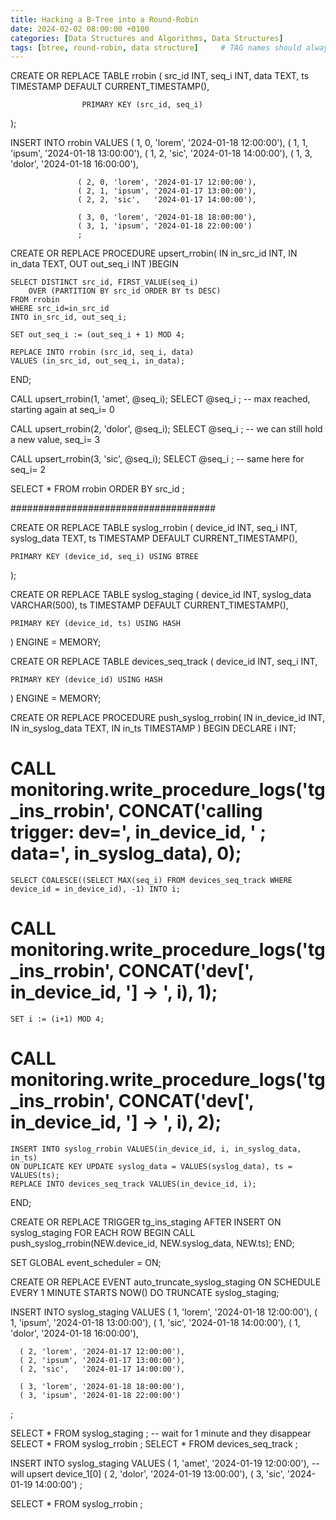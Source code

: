 ```yaml
---
title: Hacking a B-Tree into a Round-Robin
date: 2024-02-02 08:00:00 +0100
categories: [Data Structures and Algorithms, Data Structures]
tags: [btree, round-robin, data structure]     # TAG names should always be lowercase
---
```


CREATE OR REPLACE TABLE rrobin (
                    src_id INT,
                    seq_i INT,
                    data TEXT,
                    ts TIMESTAMP DEFAULT CURRENT_TIMESTAMP(),

                    PRIMARY KEY (src_id, seq_i)
);

INSERT INTO rrobin VALUES
                   ( 1, 0, 'lorem', '2024-01-18 12:00:00'),
                   ( 1, 1, 'ipsum', '2024-01-18 13:00:00'),
                   ( 1, 2, 'sic',   '2024-01-18 14:00:00'),
                   ( 1, 3, 'dolor', '2024-01-18 16:00:00'),

                   ( 2, 0, 'lorem', '2024-01-17 12:00:00'),
                   ( 2, 1, 'ipsum', '2024-01-17 13:00:00'),
                   ( 2, 2, 'sic',   '2024-01-17 14:00:00'),

                   ( 3, 0, 'lorem', '2024-01-18 18:00:00'),
                   ( 3, 1, 'ipsum', '2024-01-18 22:00:00')
                   ;

CREATE OR REPLACE PROCEDURE upsert_rrobin(
    IN  in_src_id       INT,
    IN  in_data     TEXT,
    OUT out_seq_i           INT
)BEGIN

    SELECT DISTINCT src_id, FIRST_VALUE(seq_i)
        OVER (PARTITION BY src_id ORDER BY ts DESC)
    FROM rrobin
    WHERE src_id=in_src_id
    INTO in_src_id, out_seq_i;

    SET out_seq_i := (out_seq_i + 1) MOD 4;

    REPLACE INTO rrobin (src_id, seq_i, data)
    VALUES (in_src_id, out_seq_i, in_data);

END;

CALL upsert_rrobin(1, 'amet', @seq_i);
SELECT @seq_i ; -- max reached, starting again at seq_i= 0

CALL upsert_rrobin(2, 'dolor', @seq_i);
SELECT @seq_i ; -- we can still hold a new value, seq_i= 3

CALL upsert_rrobin(3, 'sic', @seq_i);
SELECT @seq_i ; -- same here for seq_i= 2

SELECT * FROM rrobin ORDER BY src_id ;



#####################################

CREATE OR REPLACE TABLE syslog_rrobin (
    device_id INT,
    seq_i INT,
    syslog_data TEXT,
    ts TIMESTAMP DEFAULT CURRENT_TIMESTAMP(),

    PRIMARY KEY (device_id, seq_i) USING BTREE
);

CREATE OR REPLACE TABLE syslog_staging (
    device_id INT,
    syslog_data VARCHAR(500),
    ts TIMESTAMP DEFAULT CURRENT_TIMESTAMP(),

    PRIMARY KEY (device_id, ts) USING HASH
) ENGINE = MEMORY;

CREATE OR REPLACE TABLE devices_seq_track (
    device_id INT,
    seq_i INT,

    PRIMARY KEY (device_id) USING HASH
) ENGINE = MEMORY;


CREATE OR REPLACE PROCEDURE push_syslog_rrobin(
    IN in_device_id INT,
    IN in_syslog_data TEXT,
    IN in_ts TIMESTAMP
)
BEGIN
    DECLARE i INT;
#     CALL monitoring.write_procedure_logs('tg_ins_rrobin', CONCAT('calling trigger: dev=', in_device_id, ' ; data=', in_syslog_data), 0);
    SELECT COALESCE((SELECT MAX(seq_i) FROM devices_seq_track WHERE device_id = in_device_id), -1) INTO i;
#     CALL monitoring.write_procedure_logs('tg_ins_rrobin', CONCAT('dev[', in_device_id, '] -> ', i), 1);
    SET i := (i+1) MOD 4;
#     CALL monitoring.write_procedure_logs('tg_ins_rrobin', CONCAT('dev[', in_device_id, '] -> ', i), 2);
    INSERT INTO syslog_rrobin VALUES(in_device_id, i, in_syslog_data, in_ts)
    ON DUPLICATE KEY UPDATE syslog_data = VALUES(syslog_data), ts = VALUES(ts);
    REPLACE INTO devices_seq_track VALUES(in_device_id, i);
END;

CREATE OR REPLACE TRIGGER tg_ins_staging
    AFTER INSERT ON syslog_staging
    FOR EACH ROW
BEGIN
    CALL push_syslog_rrobin(NEW.device_id, NEW.syslog_data, NEW.ts);
END;

SET GLOBAL event_scheduler = ON;

CREATE OR REPLACE EVENT auto_truncate_syslog_staging
    ON SCHEDULE EVERY 1 MINUTE
        STARTS NOW()
    DO TRUNCATE syslog_staging;

INSERT INTO syslog_staging VALUES
      ( 1, 'lorem', '2024-01-18 12:00:00'),
      ( 1, 'ipsum', '2024-01-18 13:00:00'),
      ( 1, 'sic',   '2024-01-18 14:00:00'),
      ( 1, 'dolor', '2024-01-18 16:00:00'),

      ( 2, 'lorem', '2024-01-17 12:00:00'),
      ( 2, 'ipsum', '2024-01-17 13:00:00'),
      ( 2, 'sic',   '2024-01-17 14:00:00'),

      ( 3, 'lorem', '2024-01-18 18:00:00'),
      ( 3, 'ipsum', '2024-01-18 22:00:00')
;


SELECT * FROM syslog_staging ; -- wait for 1 minute and they disappear
SELECT * FROM syslog_rrobin ;
SELECT * FROM devices_seq_track ;

INSERT INTO syslog_staging VALUES
( 1, 'amet', '2024-01-19 12:00:00'), -- will upsert device_1[0]
( 2, 'dolor', '2024-01-19 13:00:00'),
( 3, 'sic',   '2024-01-19 14:00:00')
;

SELECT * FROM syslog_rrobin ;